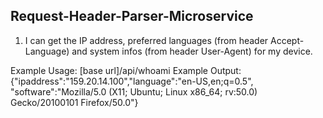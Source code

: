 ## Request-Header-Parser-Microservice

1. I can get the IP address, preferred languages (from header Accept-Language)
and system infos (from header User-Agent) for my device.

Example Usage:
[base url]/api/whoami
Example Output:
{"ipaddress":"159.20.14.100","language":"en-US,en;q=0.5",
"software":"Mozilla/5.0 (X11; Ubuntu; Linux x86_64; rv:50.0) Gecko/20100101 Firefox/50.0"}

